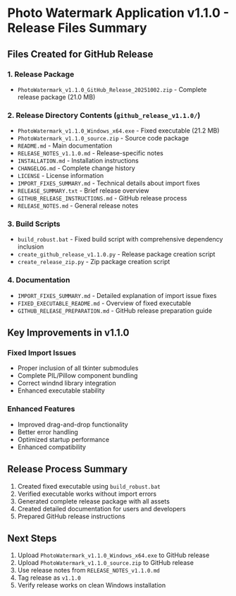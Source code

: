 # Photo Watermark Application v1.1.0 - Release Files Summary

## Files Created for GitHub Release

### 1. Release Package
- `PhotoWatermark_v1.1.0_GitHub_Release_20251002.zip` - Complete release package (21.0 MB)

### 2. Release Directory Contents (`github_release_v1.1.0/`)
- `PhotoWatermark_v1.1.0_Windows_x64.exe` - Fixed executable (21.2 MB)
- `PhotoWatermark_v1.1.0_source.zip` - Source code package
- `README.md` - Main documentation
- `RELEASE_NOTES_v1.1.0.md` - Release-specific notes
- `INSTALLATION.md` - Installation instructions
- `CHANGELOG.md` - Complete change history
- `LICENSE` - License information
- `IMPORT_FIXES_SUMMARY.md` - Technical details about import fixes
- `RELEASE_SUMMARY.txt` - Brief release overview
- `GITHUB_RELEASE_INSTRUCTIONS.md` - GitHub release process
- `RELEASE_NOTES.md` - General release notes

### 3. Build Scripts
- `build_robust.bat` - Fixed build script with comprehensive dependency inclusion
- `create_github_release_v1.1.0.py` - Release package creation script
- `create_release_zip.py` - Zip package creation script

### 4. Documentation
- `IMPORT_FIXES_SUMMARY.md` - Detailed explanation of import issue fixes
- `FIXED_EXECUTABLE_README.md` - Overview of fixed executable
- `GITHUB_RELEASE_PREPARATION.md` - GitHub release preparation guide

## Key Improvements in v1.1.0

### Fixed Import Issues
- Proper inclusion of all tkinter submodules
- Complete PIL/Pillow component bundling
- Correct windnd library integration
- Enhanced executable stability

### Enhanced Features
- Improved drag-and-drop functionality
- Better error handling
- Optimized startup performance
- Enhanced compatibility

## Release Process Summary

1. Created fixed executable using `build_robust.bat`
2. Verified executable works without import errors
3. Generated complete release package with all assets
4. Created detailed documentation for users and developers
5. Prepared GitHub release instructions

## Next Steps

1. Upload `PhotoWatermark_v1.1.0_Windows_x64.exe` to GitHub release
2. Upload `PhotoWatermark_v1.1.0_source.zip` to GitHub release
3. Use release notes from `RELEASE_NOTES_v1.1.0.md`
4. Tag release as `v1.1.0`
5. Verify release works on clean Windows installation